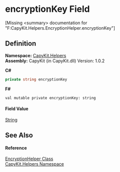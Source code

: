 # encryptionKey Field


\[Missing &lt;summary&gt; documentation for "F:CapyKit.Helpers.EncryptionHelper.encryptionKey"\]



## Definition
**Namespace:** <a href="N_CapyKit_Helpers.md">CapyKit.Helpers</a>  
**Assembly:** CapyKit (in CapyKit.dll) Version: 1.0.2

**C#**
``` C#
private string encryptionKey
```
**F#**
``` F#
val mutable private encryptionKey: string
```



#### Field Value
<a href="https://learn.microsoft.com/dotnet/api/system.string" target="_blank" rel="noopener noreferrer">String</a>

## See Also


#### Reference
<a href="T_CapyKit_Helpers_EncryptionHelper.md">EncryptionHelper Class</a>  
<a href="N_CapyKit_Helpers.md">CapyKit.Helpers Namespace</a>  
